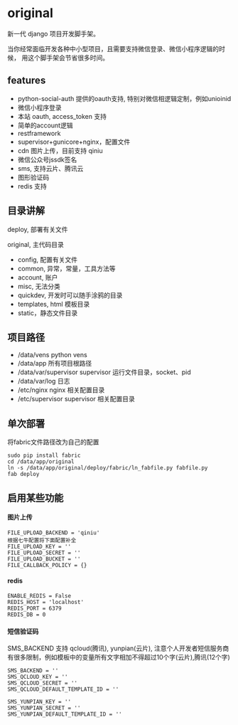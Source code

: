 original
===
新一代 django 项目开发脚手架。

当你经常面临开发各种中小型项目，且需要支持微信登录、微信小程序逻辑的时候，
用这个脚手架会节省很多时间。

features
---
* python-social-auth 提供的oauth支持, 特别对微信相逻辑定制，例如unioinid
* 微信小程序登录
* 本站 oauth, access_token 支持
* 简单的account逻辑
* restframework
* supervisor+gunicore+nginx，配置文件
* cdn 图片上传，目前支持 qiniu
* 微信公众号jssdk签名
* sms, 支持云片、腾讯云
* 图形验证码
* redis 支持

目录讲解
---
deploy, 部署有关文件

original, 主代码目录
  * config, 配置有关文件
  * common, 异常，常量，工具方法等
  * account, 账户
  * misc, 无法分类
  * quickdev, 开发时可以随手涂鸦的目录
  * templates, html 模板目录
  * static，静态文件目录


项目路径
---
* /data/vens  python vens
* /data/app  所有项目根路径
* /data/var/supervisor  supervisor 运行文件目录，socket、pid
* /data/var/log  日志
* /etc/nginx  nginx 相关配置目录
* /etc/supervisor  supervisor  相关配置目录


单次部署
---

将fabric文件路径改为自己的配置

    sudo pip install fabric
    cd /data/app/original
    ln -s /data/app/original/deploy/fabric/ln_fabfile.py fabfile.py
    fab deploy

启用某些功能
---

#### 图片上传

    FILE_UPLOAD_BACKEND = 'qiniu'
    根据七牛配置将下面配置补全  
    FILE_UPLOAD_KEY = ''
    FILE_UPLOAD_SECRET = ''
    FILE_UPLOAD_BUCKET = ''
    FILE_CALLBACK_POLICY = {}

#### redis

    ENABLE_REDIS = False
    REDIS_HOST = 'localhost'
    REDIS_PORT = 6379
    REDIS_DB = 0

#### 短信验证码

SMS_BACKEND 支持 qcloud(腾讯), yunpian(云片),
注意个人开发者短信服务商有很多限制，例如模板中的变量所有文字相加不得超过10个字(云片),腾讯(12个字)

    SMS_BACKEND = ''
    SMS_QCLOUD_KEY = ''
    SMS_QCLOUD_SECRET = ''
    SMS_QCLOUD_DEFAULT_TEMPLATE_ID = ''

    SMS_YUNPIAN_KEY = ''
    SMS_YUNPIAN_SECRET = ''
    SMS_YUNPIAN_DEFAULT_TEMPLATE_ID = ''
